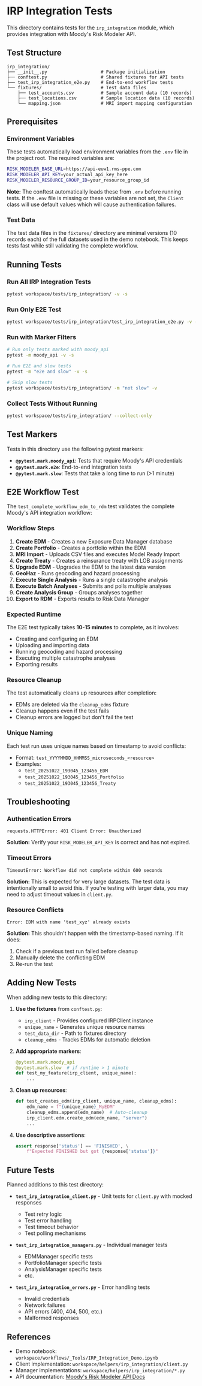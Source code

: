 # IRP Integration Tests

This directory contains tests for the `irp_integration` module, which provides integration with Moody's Risk Modeler API.

## Test Structure

```
irp_integration/
├── __init__.py                    # Package initialization
├── conftest.py                    # Shared fixtures for API tests
├── test_irp_integration_e2e.py    # End-to-end workflow tests
└── fixtures/                      # Test data files
    ├── test_accounts.csv          # Sample account data (10 records)
    ├── test_locations.csv         # Sample location data (10 records)
    └── mapping.json               # MRI import mapping configuration
```

## Prerequisites

### Environment Variables

These tests automatically load environment variables from the `.env` file in the project root. The required variables are:

```bash
RISK_MODELER_BASE_URL=https://api-euw1.rms-ppe.com
RISK_MODELER_API_KEY=your_actual_api_key_here
RISK_MODELER_RESOURCE_GROUP_ID=your_resource_group_id
```

**Note:** The conftest automatically loads these from `.env` before running tests. If the `.env` file is missing or these variables are not set, the `Client` class will use default values which will cause authentication failures.

### Test Data

The test data files in the `fixtures/` directory are minimal versions (10 records each) of the full datasets used in the demo notebook. This keeps tests fast while still validating the complete workflow.

## Running Tests

### Run All IRP Integration Tests

```bash
pytest workspace/tests/irp_integration/ -v -s
```

### Run Only E2E Test

```bash
pytest workspace/tests/irp_integration/test_irp_integration_e2e.py -v -s
```

### Run with Marker Filters

```bash
# Run only tests marked with moody_api
pytest -m moody_api -v -s

# Run E2E and slow tests
pytest -m "e2e and slow" -v -s

# Skip slow tests
pytest workspace/tests/irp_integration/ -m "not slow" -v
```

### Collect Tests Without Running

```bash
pytest workspace/tests/irp_integration/ --collect-only
```

## Test Markers

Tests in this directory use the following pytest markers:

- **`@pytest.mark.moody_api`**: Tests that require Moody's API credentials
- **`@pytest.mark.e2e`**: End-to-end integration tests
- **`@pytest.mark.slow`**: Tests that take a long time to run (>1 minute)

## E2E Workflow Test

The `test_complete_workflow_edm_to_rdm` test validates the complete Moody's API integration workflow:

### Workflow Steps

1. **Create EDM** - Creates a new Exposure Data Manager database
2. **Create Portfolio** - Creates a portfolio within the EDM
3. **MRI Import** - Uploads CSV files and executes Model Ready Import
4. **Create Treaty** - Creates a reinsurance treaty with LOB assignments
5. **Upgrade EDM** - Upgrades the EDM to the latest data version
6. **GeoHaz** - Runs geocoding and hazard processing
7. **Execute Single Analysis** - Runs a single catastrophe analysis
8. **Execute Batch Analyses** - Submits and polls multiple analyses
9. **Create Analysis Group** - Groups analyses together
10. **Export to RDM** - Exports results to Risk Data Manager

### Expected Runtime

The E2E test typically takes **10-15 minutes** to complete, as it involves:
- Creating and configuring an EDM
- Uploading and importing data
- Running geocoding and hazard processing
- Executing multiple catastrophe analyses
- Exporting results

### Resource Cleanup

The test automatically cleans up resources after completion:
- EDMs are deleted via the `cleanup_edms` fixture
- Cleanup happens even if the test fails
- Cleanup errors are logged but don't fail the test

### Unique Naming

Each test run uses unique names based on timestamp to avoid conflicts:
- Format: `test_YYYYMMDD_HHMMSS_microseconds_<resource>`
- Examples:
  - `test_20251022_193045_123456_EDM`
  - `test_20251022_193045_123456_Portfolio`
  - `test_20251022_193045_123456_Treaty`

## Troubleshooting

### Authentication Errors

```
requests.HTTPError: 401 Client Error: Unauthorized
```

**Solution:** Verify your `RISK_MODELER_API_KEY` is correct and has not expired.

### Timeout Errors

```
TimeoutError: Workflow did not complete within 600 seconds
```

**Solution:** This is expected for very large datasets. The test data is intentionally small to avoid this. If you're testing with larger data, you may need to adjust timeout values in `client.py`.

### Resource Conflicts

```
Error: EDM with name 'test_xyz' already exists
```

**Solution:** This shouldn't happen with the timestamp-based naming. If it does:
1. Check if a previous test run failed before cleanup
2. Manually delete the conflicting EDM
3. Re-run the test

## Adding New Tests

When adding new tests to this directory:

1. **Use the fixtures** from `conftest.py`:
   - `irp_client` - Provides configured IRPClient instance
   - `unique_name` - Generates unique resource names
   - `test_data_dir` - Path to fixtures directory
   - `cleanup_edms` - Tracks EDMs for automatic deletion

2. **Add appropriate markers**:
   ```python
   @pytest.mark.moody_api
   @pytest.mark.slow  # if runtime > 1 minute
   def test_my_feature(irp_client, unique_name):
       ...
   ```

3. **Clean up resources**:
   ```python
   def test_creates_edm(irp_client, unique_name, cleanup_edms):
       edm_name = f"{unique_name}_MyEDM"
       cleanup_edms.append(edm_name)  # Auto-cleanup
       irp_client.edm.create_edm(edm_name, "server")
       ...
   ```

4. **Use descriptive assertions**:
   ```python
   assert response['status'] == 'FINISHED', \
       f"Expected FINISHED but got {response['status']}"
   ```

## Future Tests

Planned additions to this test directory:

- **`test_irp_integration_client.py`** - Unit tests for `client.py` with mocked responses
  - Test retry logic
  - Test error handling
  - Test timeout behavior
  - Test polling mechanisms

- **`test_irp_integration_managers.py`** - Individual manager tests
  - EDMManager specific tests
  - PortfolioManager specific tests
  - AnalysisManager specific tests
  - etc.

- **`test_irp_integration_errors.py`** - Error handling tests
  - Invalid credentials
  - Network failures
  - API errors (400, 404, 500, etc.)
  - Malformed responses

## References

- Demo notebook: `workspace/workflows/_Tools/IRP_Integration_Demo.ipynb`
- Client implementation: `workspace/helpers/irp_integration/client.py`
- Manager implementations: `workspace/helpers/irp_integration/*.py`
- API documentation: [Moody's Risk Modeler API Docs](https://developer.rms.com/risk-modeler/)
